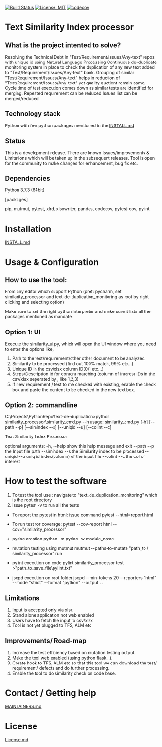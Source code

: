 [![Build Status](https://travis-ci.com/bkk003/text_de_duplication_monitoring.svg?branch=master)](https://travis-ci.com/bkk003/text_de_duplication_monitoring)
[![License: MIT](https://img.shields.io/badge/License-MIT-yellow.svg)](https://opensource.org/licenses/MIT)
[![codecov](https://codecov.io/gh/bkk003/text_de_duplication_monitoring/branch/master/graph/badge.svg)](https://codecov.io/gh/bkk003/text_de_duplication_monitoring)


Text Similarity Index processor
====================
What is the project intented to solve?
--------
Resolving the Technical Debt in "Test/Requirement/Issues/Any-text" repos with unique id using Natural Language Processing Continuous 
de-duplicate monitoring system in place to check the duplication of any new text added to "Test/Requirement/Issues/Any-text" bank. 
Grouping of similar "Test/Requirement/Issues/Any-text" helps in reduction of "Test/Requirement/Issues/Any-text" yet quality quotient remain same.  
Cycle time of test execution comes down as similar tests are identified for merging. 
Repeated requirement can be reduced Issues list can be merged/reduced


Technology stack 
--------
Python with few python packages mentioned in the [INSTALL.md](INSTALL.md) 

Status 
-------- 
This is a development release. There are known Issues/improvements & Limitations which will be taken up in the subsequent releases. Tool is open for the community to make changes for enhancement, bug fix etc.

Dependencies
--------
Python 3.7.3 (64bit)
 
[packages]

pip,
mutmut,
pytest,
xlrd,
xlsxwriter,
pandas,
codecov,
pytest-cov,
pylint

Installation
====================
[INSTALL.md](INSTALL.md) 

Usage & Configuration
====================
How to use the tool:
--------

From any editor which support Python (pref: pycharm, set similarity_processor and text-de-duplication_monitoring as root by
right clicking and selecting option)

Make sure to set the right python interpreter and make sure it lists all the packages mentioned as mandate.

Option 1: UI
--------
Execute the similarity_ui.py, which will open the UI window where you need to enter the options like,

1. Path to the test/requirement/other other document to be analyzed.
2. Similarity to be processed (find out 100% match, 99% etc...)
3. Unique ID in the csv/xlsx column ID(0/1 etc...)
4. Steps/Description id for content matching (column of interest IDs in the csv/xlsx seperated by , like 1,2,3)
5. If new requirement / test to me checked with existing, enable the check box and paste the content to be checked in
the new text box.

Option 2: commandline
--------
C:\Projects\PythonRepo\text-de-duplication>python similarity_processor\similarity_cmd.py --h
usage: similarity_cmd.py [-h] [--path --p] [--simindex --s] [--uniqid --u]
                     [--colint --c]

Text Similarity Index Processor

optional arguments:
  -h, --help      show this help message and exit
  --path --p      the Input file path
  --simindex --s  the Similarity index to be processed
  --uniqid --u    uniq id index(column) of the input file
  --colint --c    the col of interest
 


How to test the software
====================
1. To test the tool use : navigate to "text_de_duplication_monitoring" which is the root directory
2. issue pytest -v to run all the tests

- To report the pytest in html:
issue command pytest --html=report.html

- To run test for coverage:
pytest --cov-report html --cov="similarity_processor"

- pydoc creation 
python -m pydoc -w module_name

- mutation testing using mutmut
mutmut --paths-to-mutate "path_to \ similarity_processor" run

- pylint execution on code
pylint similarity_processor test >"path_to_save_file\pylint.txt"

- jscpd execution on root folder
jscpd --min-tokens 20 --reporters "html" --mode "strict" --format "python" --output . .

Limitations
--------
1. Input is accepted only via xlsx
2. Stand alone application not web enabled
3. Users have to fetch the input to csv/xlsx
4. Tool is not yet plugged to TFS, ALM etc


Improvements/ Road-map
--------
1. Increase the test efficiency based on mutation testing output.
2. Make the tool web enabled (using python flask...).
3. Create hook to TFS, ALM etc so that this tool we can download the test/ requirement/ defects
and do further processing.
4. Enable the tool to do similarity check on code base.


Contact / Getting help
====================
[MAINTAINERS.md](MAINTAINERS.md) 

License
====================
[License.md](LICENSE.md) 